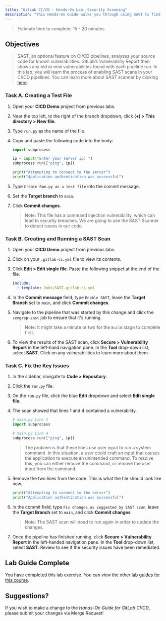```yaml
---
title: "GitLab CI/CD - Hands-On Lab: Security Scanning"
description: "This Hands-On Guide walks you through using SAST to find and fix a security vulnerability in your code."
---
```


> Estimate time to complete: 15 - 20 minutes

## Objectives

> SAST, an optional feature on CI/CD pipelines, analyzes your source code for known vulnerabilities. GitLab’s Vulnerability Report then shows any old or new vulnerabilities found with each pipeline run. In this lab, you will learn the process of enabling SAST scans in your CI/CD pipelines. You can learn more about SAST scanner by clicking [here](https://docs.gitlab.com/ee/user/application_security/sast/).

### Task A. Creating a Test File

1. Open your **CICD Demo** project from previous labs.

1. Near the top left, to the right of the branch dropdown, click **(+) > This directory > New file.**

1. Type `run.py` as the name of the file.

1. Copy and paste the following code into the body:

    ```python
    import subprocess

    ip = input("Enter your server ip: ")
    subprocess.run(["ping", ip])

    print("Attempting to connect to the server")
    print("Application authentication was successful")
    ```

1. Type `Create Run.py as a test file` into the commit message.

1. Set the **Target branch** to `main`.

1. Click **Commit changes**.

    > Note: This file has a command injection vulnerability, which can lead to security breaches. We are going to use the SAST Scanner to detect issues in our code.

### Task B. Creating and Running a SAST Scan

1. Open your **CICD Demo** project from previous labs.

1. Click on your `.gitlab-ci.yml` file to view its contents.

1. Click **Edit > Edit single file**. Paste the following snippet at the end of the file.

    ```yml
    include:
      - template: Jobs/SAST.gitlab-ci.yml
    ```

1. In the **Commit message** field, type `Enable SAST`, leave the **Target Branch** set to `main`, and click **Commit changes**.

1. Navigate to the pipeline that was started by this change and click the `semgrep-sast` job to ensure that it's running. 

    > Note: It might take a minute or two for the `Build` stage to complete first.

1. To view the results of the SAST scan, click **Secure > Vulnerability Report** in the left-hand navigation pane. In the **Tool** drop-down list, select **SAST**. Click on any vulnerabilities to learn more about them.

### Task C. Fix the Key Issues

1. In the sidebar, navigate to **Code > Repository**.

1. Click the `run.py` file.

1. On the `run.py` file, click the blue **Edit** dropdown and select **Edit single file**.

1. The scan showed that lines 1 and 4 contained a vulnerability.

    ```python
    # main.py Line 1
    import subprocess
    ```

    ```python
    # main.py Line 4
    subprocess.run(["ping", ip])
    ```

    > The problem is that these lines use user input to run a system command. In this situation, a user could craft an input that causes the application to execute an unintended command. To resolve this, you can either remove the command, or remove the user input from the command.

1. Remove the two lines from the code. This is what the file should look like now.

    ```python
    print("Attempting to connect to the server")
    print("Application authentication was successful")
    ```

1. In the commit field, type `Fix changes as suggested by SAST scan`, leave the **Target Branch** set to `main`, and click **Commit changes**

    > Note: The SAST scan will need to run again in order to update the changes.

1. Once the pipeline has finished running, click **Secure > Vulnerability Report** in the left-handed navigation pane. In the **Tool** drop-down list, select **SAST**. Review to see if the security issues have been remediated.

## Lab Guide Complete

You have completed this lab exercise. You can view the other [lab guides for this course](/handbook/customer-success/professional-services-engineering/education-services/gitlabcicdhandson).

## Suggestions?

If you wish to make a change to the *Hands-On Guide for GitLab CI/CD*, please submit your changes via Merge Request!
